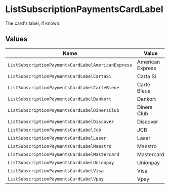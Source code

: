 # ListSubscriptionPaymentsCardLabel

The card's label, if known.


## Values

| Name                                               | Value                                              |
| -------------------------------------------------- | -------------------------------------------------- |
| `ListSubscriptionPaymentsCardLabelAmericanExpress` | American Express                                   |
| `ListSubscriptionPaymentsCardLabelCartaSi`         | Carta Si                                           |
| `ListSubscriptionPaymentsCardLabelCarteBleue`      | Carte Bleue                                        |
| `ListSubscriptionPaymentsCardLabelDankort`         | Dankort                                            |
| `ListSubscriptionPaymentsCardLabelDinersClub`      | Diners Club                                        |
| `ListSubscriptionPaymentsCardLabelDiscover`        | Discover                                           |
| `ListSubscriptionPaymentsCardLabelJcb`             | JCB                                                |
| `ListSubscriptionPaymentsCardLabelLaser`           | Laser                                              |
| `ListSubscriptionPaymentsCardLabelMaestro`         | Maestro                                            |
| `ListSubscriptionPaymentsCardLabelMastercard`      | Mastercard                                         |
| `ListSubscriptionPaymentsCardLabelUnionpay`        | Unionpay                                           |
| `ListSubscriptionPaymentsCardLabelVisa`            | Visa                                               |
| `ListSubscriptionPaymentsCardLabelVpay`            | Vpay                                               |